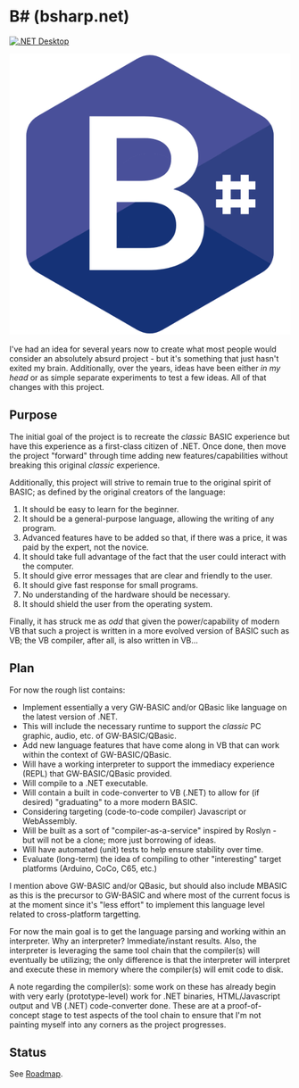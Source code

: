 # B# (bsharp.net)

[![.NET Desktop](https://github.com/DualBrain/bsharp/actions/workflows/dotnet-desktop.yml/badge.svg)](https://github.com/DualBrain/bsharp/actions/workflows/dotnet-desktop.yml)

![B#](bsharp.png)

I've had an idea for several years now to create what most people would consider an absolutely absurd project - but it's something that just hasn't exited my brain.  Additionally, over the years, ideas have been either *in my head* or as simple separate experiments to test a few ideas. All of that changes with this project.

## Purpose

The initial goal of the project is to recreate the *classic* BASIC experience but have this experience as a first-class citizen of .NET.  Once done, then move the project "forward" through time adding new features/capabilities without breaking this original *classic* experience.

Additionally, this project will strive to remain true to the original spirit of BASIC; as defined by the original creators of the language:

1. It should be easy to learn for the beginner.
2. It should be a general-purpose language, allowing the writing of any program.
3. Advanced features have to be added so that, if there was a price, it was paid by the expert, not the novice.
4. It should take full advantage of the fact that the user could interact with the computer.
5. It should give error messages that are clear and friendly to the user.
6. It should give fast response for small programs.
7. No understanding of the hardware should be necessary.
8. It should shield the user from the operating system.

Finally, it has struck me as *odd* that given the power/capability of modern VB that such a project is written in a more evolved version of BASIC such as VB; the VB compiler, after all, is also written in VB... 

## Plan

For now the rough list contains:

- Implement essentially a very GW-BASIC and/or QBasic like language on the latest version of .NET.
- This will include the necessary runtime to support the *classic* PC graphic, audio, etc. of GW-BASIC/QBasic.
- Add new language features that have come along in VB that can work within the context of GW-BASIC/QBasic.
- Will have a working interpreter to support the immediacy experience (REPL) that GW-BASIC/QBasic provided.
- Will compile to a .NET executable.
- Will contain a built in code-converter to VB (.NET) to allow for (if desired) "graduating" to a more modern BASIC.
- Considering targeting (code-to-code compiler) Javascript or WebAssembly.
- Will be built as a sort of "compiler-as-a-service" inspired by Roslyn - but will not be a clone; more just borrowing of ideas.
- Will have automated (unit) tests to help ensure stability over time.
- Evaluate (long-term) the idea of compiling to other "interesting" target platforms (Arduino, CoCo, C65, etc.)

I mention above GW-BASIC and/or QBasic, but should also include MBASIC as this is the precursor to GW-BASIC and where most of the current focus is at the moment since it's "less effort" to implement this language level related to cross-platform targetting.

For now the main goal is to get the language parsing and working within an interpreter.  Why an interpreter?  Immediate/instant results. Also, the interpreter is leveraging the same tool chain that the compiler(s) will eventually be utilizing; the only difference is that the interpreter will interpret and execute these in memory where the compiler(s) will emit code to disk.

A note regarding the compiler(s): some work on these has already begin with very early (prototype-level) work for .NET binaries, HTML/Javascript output and VB (.NET) code-converter done.  These are at a proof-of-concept stage to test aspects of the tool chain to ensure that I'm not painting myself into any corners as the project progresses.

## Status

See [Roadmap](https://github.com/DualBrain/bsharp/wiki/Roadmap).